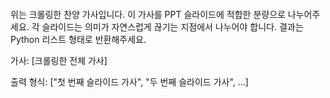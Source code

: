 ```txt

```

위는 크롤링한 찬양 가사입니다. 이 가사를 PPT 슬라이드에 적합한 분량으로 나누어주세요.
각 슬라이드는 의미가 자연스럽게 끊기는 지점에서 나누어야 합니다.
결과는 Python 리스트 형태로 반환해주세요.

가사:
[크롤링한 전체 가사]

출력 형식:
["첫 번째 슬라이드 가사", "두 번째 슬라이드 가사", ...]
